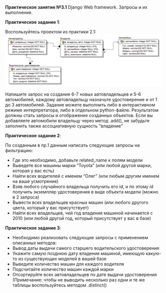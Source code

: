 **Практическое занятие №3.1**
Django Web framework. Запросы и их выполнение.


**Практическое задание 1**:

Воспользуйтесь проектом из практики 2.1:
![](static/db.png)

Напишите запрос на создание 6-7 новых автовладельцев и 5-6 автомобилей, каждому автовладельцу назначьте удостоверение и от 1 до 3 автомобилей. Задание можете выполнить либо в интерактивном режиме интерпретатора, либо в отдельном python-файле. Результатом должны стать запросы и отображение созданных объектов. 
Если вы добавляете автомобили владельцу через метод .add(), не забудьте заполнить также ассоциативную сущность “владение”

**Практическое задание 2**: 

По созданным в пр.1 данным написать следующие запросы на фильтрацию:
* Где это необходимо, добавьте related_name к полям модели
* Выведете все машины марки “Toyota” (или любой другой марки, которая у вас есть)
* Найти всех водителей с именем “Олег” (или любым другим именем на ваше усмотрение)
* Взяв любого случайного владельца получить его id, и по этому id получить экземпляр удостоверения в виде объекта модели (можно в 2 запроса)
* Вывести всех владельцев красных машин (или любого другого цвета, который у вас присутствует)
* Найти всех владельцев, чей год владения машиной начинается с 2010 (или любой другой год, который присутствует у вас в базе)

**Практическое задание 3**: 
* Необходимо реализовать следующие запросы c применением описанных методов:
* Вывод даты выдачи самого старшего водительского удостоверения
* Укажите самую позднюю дату владения машиной, имеющую какую-то из существующих моделей в вашей базе
* Выведите количество машин для каждого водителя
* Подсчитайте количество машин каждой марки
* Отсортируйте всех автовладельцев по дате выдачи удостоверения (Примечание: чтобы не выводить несколько раз одни и те же таблицы воспользуйтесь методом .distinct()
